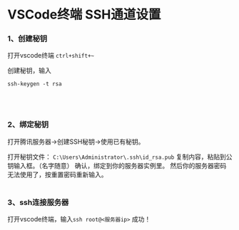 # VSCode终端 SSH通道设置

### 1、创建秘钥
打开vscode终端
`ctrl+shift+~`

创建秘钥，输入
```
ssh-keygen -t rsa
```
<br><br>

### 2、绑定秘钥
打开腾讯服务器->创建SSH秘钥->使用已有秘钥。

打开秘钥文件：
`C:\Users\Administrator\.ssh\id_rsa.pub`
复制内容，粘贴到公钥输入框。（名字随意）
确认，绑定到你的服务器实例里。
然后你的服务器密码无法使用了，按重置密码重新输入。
<br><br>

### 3、ssh连接服务器
打开vscode终端，输入`ssh root@<服务器ip>`
成功！
<br><br>
